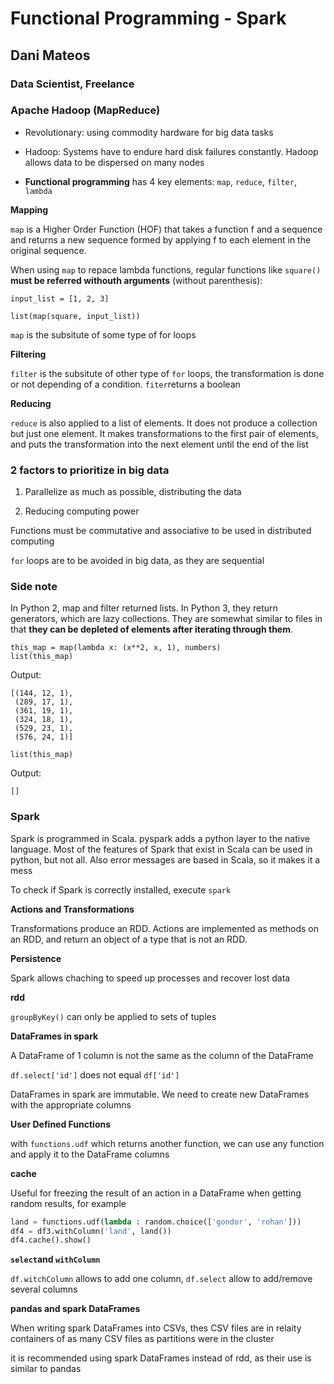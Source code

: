 # Functional Programming - Spark
## Dani Mateos
### Data Scientist, Freelance

### Apache Hadoop (MapReduce)

* Revolutionary: using commodity hardware for big data tasks

* Hadoop: Systems have to endure hard disk failures constantly. Hadoop allows data to be dispersed on many nodes

* **Functional programming** has 4 key elements: ```map```, ```reduce```, ```filter```, ```lambda```

**Mapping**

```map``` is a Higher Order Function (HOF) that takes a function f and a sequence and returns a new sequence formed by applying f to each element in the original sequence.

When using ```map``` to repace lambda functions, regular functions like ```square()``` **must be referred withouth arguments** (without parenthesis):
```
input_list = [1, 2, 3]

list(map(square, input_list))
```

```map``` is the subsitute of some type of for loops

**Filtering**

```filter``` is the subsitute of other type of ```for``` loops, the transformation is done or not depending of a condition. ```fiter```returns a boolean

**Reducing**

```reduce``` is also applied to a list of elements.  It does not produce a collection but just one element. It makes transformations to the first pair of elements, and puts the transformation into the next element until the end of the list

### 2 factors to prioritize in big data

1) Parallelize as much as possible, distributing the data

2) Reducing computing power

Functions must be commutative and associative to be used in distributed computing

```for``` loops are to be avoided in big data, as they are sequential

### Side note
In Python 2, map and filter returned lists. In Python 3, they return generators, which are lazy collections. They are somewhat similar to files in that **they can be depleted of elements after iterating through them**.

```
this_map = map(lambda x: (x**2, x, 1), numbers)
list(this_map)
```

Output:
```
[(144, 12, 1),
 (289, 17, 1),
 (361, 19, 1),
 (324, 18, 1),
 (529, 23, 1),
 (576, 24, 1)]
```

```
list(this_map)
```

Output:
```
[]
```

### Spark

Spark is programmed in Scala. pyspark adds a python layer to the native language. Most of the features of Spark that exist in Scala can be used in python, but not all. Also error messages are based in Scala, so it makes it a mess

To check if Spark is correctly installed, execute ```spark```

**Actions and Transformations**

Transformations produce an RDD. Actions are implemented as methods on an RDD, and return an object of a type that is not an RDD. 

**Persistence**

Spark allows chaching to speed up processes and recover lost data

**rdd**

```groupByKey()``` can only be applied to sets of tuples

**DataFrames in spark**

A DataFrame of 1 column is not the same as the column of the DataFrame

```df.select['id']``` does not equal ```df['id']```

DataFrames in spark are immutable. We need to create new DataFrames with the appropriate columns

**User Defined Functions**

with ```functions.udf``` which returns another function, we can use any function and apply it to the DataFrame columns

**cache**

Useful for freezing the result of an action in a DataFrame when getting random results, for example

```python
land = functions.udf(lambda : random.choice(['gondor', 'rohan']))
df4 = df3.withColumn('land', land())
df4.cache().show()
```

**```select```and ```withColumn```**

```df.witchColumn``` allows to add one column, ```df.select``` allow to add/remove several columns

**pandas and spark DataFrames**

When writing spark DataFrames into CSVs, thes CSV files are in relaity containers of as many CSV files as partitions were in the cluster

it is recommended using spark DataFrames instead of rdd, as their use is similar to pandas
